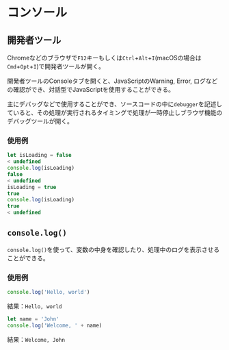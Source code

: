 # コンソール

## 開発者ツール

Chromeなどのブラウザで`F12`キーもしくは`Ctrl`+`Alt`+`I`(macOSの場合は`Cmd`+`Opt`+`I`)で開発者ツールが開く。

開発者ツールのConsoleタブを開くと、JavaScriptのWarning, Error, ログなどの確認ができ、対話型でJavaScriptを使用することができる。

主にデバッグなどで使用することができ、ソースコードの中に`debugger`を記述していると、その処理が実行されるタイミングで処理が一時停止しブラウザ機能のデバッグツールが開く。

### 使用例

```javascript
let isLoading = false
< undefined
console.log(isLoading)
false
< undefined
isLoading = true
true
console.log(isLoading)
true
< undefined
```

## `console.log()`

`console.log()`を使って、変数の中身を確認したり、処理中のログを表示させることができる。

### 使用例

```javascript
console.log('Hello, world')
```
結果：`Hello, world`

```javascript
let name = 'John'
console.log('Welcome, ' + name)
```
結果：`Welcome, John`
